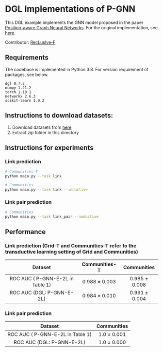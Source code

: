 # DGL Implementations of P-GNN

This DGL example implements the GNN model proposed in the paper [Position-aware Graph Neural Networks](http://proceedings.mlr.press/v97/you19b/you19b.pdf). For the original implementation, see [here](https://github.com/JiaxuanYou/P-GNN).

Contributor: [RecLusIve-F](https://github.com/RecLusIve-F)

## Requirements

The codebase is implemented in Python 3.8. For version requirement of packages, see below.

```
dgl 0.7.2
numpy 1.21.2
torch 1.10.1
networkx 2.6.3
scikit-learn 1.0.2
```

## Instructions to download datasets:

1. Download datasets from [here](https://github.com/RecLusIve-F/P-GNN-dgl/blob/master/data.zip?raw=true)
2. Extract zip folder in this directory

## Instructions for experiments

### Link prediction

```bash
# Communities-T
python main.py --task link

# Communities
python main.py --task link --inductive
```

### Link pair prediction

```bash
# Communities
python main.py --task link_pair --inductive
```

## Performance

### Link prediction (Grid-T and Communities-T refer to the transductive learning setting of Grid and Communities)

|             Dataset              | Communities-T |  Communities  |
| :------------------------------: | :-----------: | :-----------: |
| ROC AUC ( P-GNN-E-2L in Table 1) | 0.988 ± 0.003 | 0.985 ± 0.008 |
|    ROC AUC (DGL: P-GNN-E-2L)     | 0.984 ± 0.010 | 0.991 ± 0.004 |

### Link pair prediction

|             Dataset              | Communities |
| :------------------------------: | :---------: |
| ROC AUC ( P-GNN-E-2L in Table 1) | 1.0 ± 0.001 |
|    ROC AUC (DGL: P-GNN-E-2L)     | 1.0 ± 0.000 |

